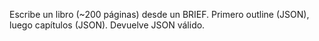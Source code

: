 Escribe un libro (~200 páginas) desde un BRIEF. Primero outline (JSON), luego capítulos (JSON). Devuelve JSON válido.
